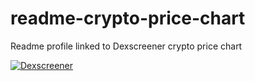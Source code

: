 # readme-crypto-price-chart
Readme profile linked to Dexscreener crypto price chart


  [![Dexscreener](https://upload.wikimedia.org/wikipedia/en/9/9a/Trollface_non-free.png)](https://dexscreener.com/solana/AHTTzwf3GmVMJdxWM8v2MSxyjZj8rQR6hyAC3g9477Yj?embed=1&theme=dark&trades=0&info=0)

